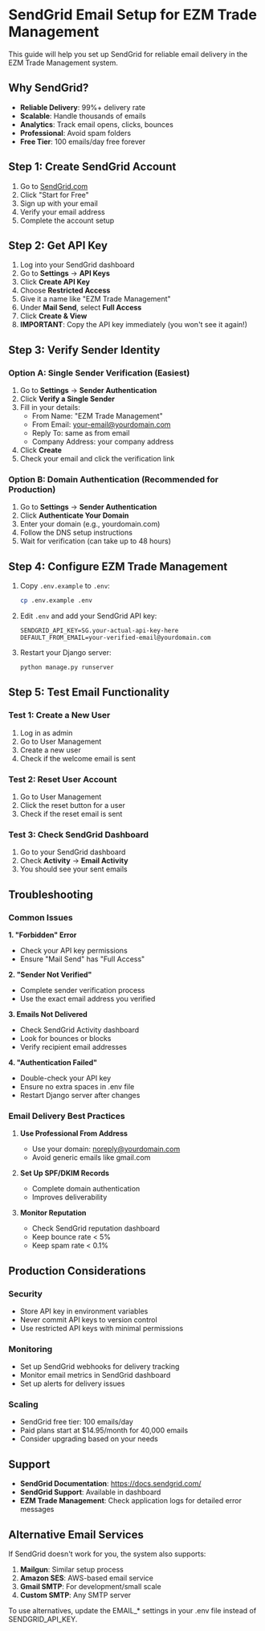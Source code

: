 # SendGrid Email Setup for EZM Trade Management

This guide will help you set up SendGrid for reliable email delivery in the EZM Trade Management system.

## Why SendGrid?

- **Reliable Delivery**: 99%+ delivery rate
- **Scalable**: Handle thousands of emails
- **Analytics**: Track email opens, clicks, bounces
- **Professional**: Avoid spam folders
- **Free Tier**: 100 emails/day free forever

## Step 1: Create SendGrid Account

1. Go to [SendGrid.com](https://sendgrid.com/)
2. Click "Start for Free"
3. Sign up with your email
4. Verify your email address
5. Complete the account setup

## Step 2: Get API Key

1. Log into your SendGrid dashboard
2. Go to **Settings** → **API Keys**
3. Click **Create API Key**
4. Choose **Restricted Access**
5. Give it a name like "EZM Trade Management"
6. Under **Mail Send**, select **Full Access**
7. Click **Create & View**
8. **IMPORTANT**: Copy the API key immediately (you won't see it again!)

## Step 3: Verify Sender Identity

### Option A: Single Sender Verification (Easiest)
1. Go to **Settings** → **Sender Authentication**
2. Click **Verify a Single Sender**
3. Fill in your details:
   - From Name: "EZM Trade Management"
   - From Email: your-email@yourdomain.com
   - Reply To: same as from email
   - Company Address: your company address
4. Click **Create**
5. Check your email and click the verification link

### Option B: Domain Authentication (Recommended for Production)
1. Go to **Settings** → **Sender Authentication**
2. Click **Authenticate Your Domain**
3. Enter your domain (e.g., yourdomain.com)
4. Follow the DNS setup instructions
5. Wait for verification (can take up to 48 hours)

## Step 4: Configure EZM Trade Management

1. Copy `.env.example` to `.env`:
   ```bash
   cp .env.example .env
   ```

2. Edit `.env` and add your SendGrid API key:
   ```env
   SENDGRID_API_KEY=SG.your-actual-api-key-here
   DEFAULT_FROM_EMAIL=your-verified-email@yourdomain.com
   ```

3. Restart your Django server:
   ```bash
   python manage.py runserver
   ```

## Step 5: Test Email Functionality

### Test 1: Create a New User
1. Log in as admin
2. Go to User Management
3. Create a new user
4. Check if the welcome email is sent

### Test 2: Reset User Account
1. Go to User Management
2. Click the reset button for a user
3. Check if the reset email is sent

### Test 3: Check SendGrid Dashboard
1. Go to your SendGrid dashboard
2. Check **Activity** → **Email Activity**
3. You should see your sent emails

## Troubleshooting

### Common Issues

**1. "Forbidden" Error**
- Check your API key permissions
- Ensure "Mail Send" has "Full Access"

**2. "Sender Not Verified"**
- Complete sender verification process
- Use the exact email address you verified

**3. Emails Not Delivered**
- Check SendGrid Activity dashboard
- Look for bounces or blocks
- Verify recipient email addresses

**4. "Authentication Failed"**
- Double-check your API key
- Ensure no extra spaces in .env file
- Restart Django server after changes

### Email Delivery Best Practices

1. **Use Professional From Address**
   - Use your domain: noreply@yourdomain.com
   - Avoid generic emails like gmail.com

2. **Set Up SPF/DKIM Records**
   - Complete domain authentication
   - Improves deliverability

3. **Monitor Reputation**
   - Check SendGrid reputation dashboard
   - Keep bounce rate < 5%
   - Keep spam rate < 0.1%

## Production Considerations

### Security
- Store API key in environment variables
- Never commit API keys to version control
- Use restricted API keys with minimal permissions

### Monitoring
- Set up SendGrid webhooks for delivery tracking
- Monitor email metrics in SendGrid dashboard
- Set up alerts for delivery issues

### Scaling
- SendGrid free tier: 100 emails/day
- Paid plans start at $14.95/month for 40,000 emails
- Consider upgrading based on your needs

## Support

- **SendGrid Documentation**: https://docs.sendgrid.com/
- **SendGrid Support**: Available in dashboard
- **EZM Trade Management**: Check application logs for detailed error messages

## Alternative Email Services

If SendGrid doesn't work for you, the system also supports:

1. **Mailgun**: Similar setup process
2. **Amazon SES**: AWS-based email service
3. **Gmail SMTP**: For development/small scale
4. **Custom SMTP**: Any SMTP server

To use alternatives, update the EMAIL_* settings in your .env file instead of SENDGRID_API_KEY.

